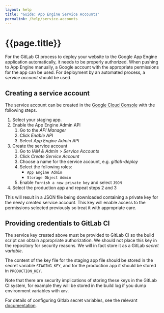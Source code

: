 ```yaml
---
layout: help
title: "Guide: App Engine Service Accounts"
permalink: /help/service-accounts
---
```


# {{page.title}}
For the GitLab CI process to deploy your website to the Google App Engine
application automatically, it needs to be properly authorized. When pushing to
App Engine manually, a Google account with the appropriate permissions for the
app can be used. For deployment by an automated process, a _service account_
should be used.

## Creating a service account

The service account can be created in the [Google Cloud Console][CloudConsole]
with the following steps.

1. Select your staging app.
2. Enable the App Engine Admin API
    1. Go to the _API Manager_
    2. Click _Enable API_
    3. Select _App Engine Admin API_
3. Create the service account
    1. Go to _IAM & Admin_ > _Service Accounts_
    2. Click _Create Service Account_
    3. Choose a name for the service account, e.g. _gitlab-deploy_
    4. Select the following roles:
        * `App Engine Admin`
        * `Storage Object Admin`
    5. Enable `Furnish a new private key` and select `JSON`
4. Select the production app and repeat steps 2 and 3

This will result in a JSON file being downloaded containing a private key for
the newly created service account. This key will enable access to the
permissions selected previously so treat it with appropriate care.

## Providing credentials to GitLab CI

The service key created above must be provided to GitLab CI so the build script
can obtain appropriate authorization. We should not place this key in the
repository for security reasons. We will in fact store it as a GitLab _secret
variable_.

The content of the key file for the staging app file should be stored in the
secret variable `STAGING_KEY`, and for the production app it should be stored in
`PRODUCTION_KEY`.

Note that there are security implications of storing these keys in the GitLab CI
system, for example they will be stored in the build log if you dump
environment variables with `env`.

For details of configuring Gitlab secret variables, see the relevant
[documentation][GitLabCI_SecretVariables].

[CloudConsole]: https://console.cloud.google.com/
[GitLabCI_SecretVariables]: https://docs.gitlab.com/ee/ci/variables/#secret-variables
